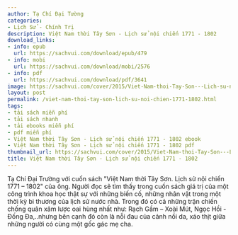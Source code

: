 ```yaml
---
author: Tạ Chí Đại Tường
categories:
- Lịch Sử - Chính Trị
description: Việt Nam thời Tây Sơn - Lịch sử nội chiến 1771 - 1802
download_links:
- info: epub
  url: https://sachvui.com/download/epub/479
- info: mobi
  url: https://sachvui.com/download/mobi/2576
- info: pdf
  url: https://sachvui.com/download/pdf/3641
image: https://sachvui.com/cover/2015/Viet-Nam-thoi-Tay-Son---Lich-su-noi-chien-1771---1802.jpg
layout: post
permalink: /viet-nam-thoi-tay-son-lich-su-noi-chien-1771-1802.html
tags:
- tải sách miễn phí
- tải sách nhanh
- tải ebooks miễn phí
- pdf miễn phí
- Việt Nam thời Tây Sơn - Lịch sử nội chiến 1771 - 1802 ebook
- Việt Nam thời Tây Sơn - Lịch sử nội chiến 1771 - 1802 pdf
thumbnail_url: https://sachvui.com/cover/2015/Viet-Nam-thoi-Tay-Son---Lich-su-noi-chien-1771---1802.jpg
title: Việt Nam thời Tây Sơn - Lịch sử nội chiến 1771 - 1802
---
```


 <div class="item-desc text-justify"> <p>Tạ Chí Đại Trường với cuốn sách "Việt Nam thời Tây Sơn. Lịch sử nội chiến 1771 – 1802" của ông. Người đọc sẽ tìm thấy trong cuốn sách giá trị của một công trình khoa học thật sự với những biến cố, những nhân vật trong một thời kỳ bi thương của lịch sử nước nhà. Trong đó có cả những trận chiến chống quân xâm lược oai hùng nhất như: Rạch Gầm – Xoài Mút, Ngọc Hồi - Đống Đa,..nhưng bên cạnh đó còn là nỗi đau của cảnh nồi da, xáo thịt giữa những người có cùng một gốc gác mẹ cha.</p> </div>